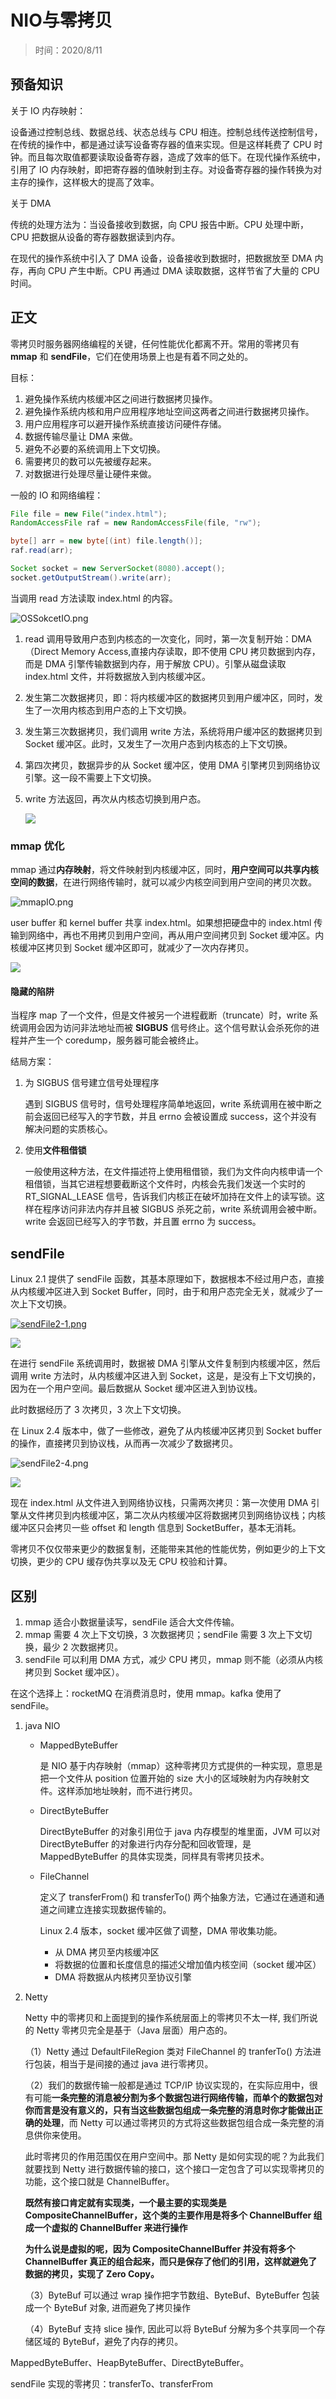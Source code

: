 # NIO与零拷贝

> 时间：2020/8/11

## 预备知识

关于 IO 内存映射：

设备通过控制总线、数据总线、状态总线与 CPU 相连。控制总线传送控制信号，在传统的操作中，都是通过读写设备寄存器的值来实现。但是这样耗费了 CPU 时钟。而且每次取值都要读取设备寄存器，造成了效率的低下。在现代操作系统中，引用了 IO 内存映射，即把寄存器的值映射到主存。对设备寄存器的操作转换为对主存的操作，这样极大的提高了效率。

关于 DMA

传统的处理方法为：当设备接收到数据，向 CPU 报告中断。CPU 处理中断，CPU 把数据从设备的寄存器数据读到内存。

在现代的操作系统中引入了 DMA 设备，设备接收到数据时，把数据放至 DMA 内存，再向 CPU 产生中断。CPU 再通过 DMA 读取数据，这样节省了大量的 CPU 时间。

## 正文

零拷贝时服务器网络编程的关键，任何性能优化都离不开。常用的零拷贝有 **mmap** 和 **sendFile**，它们在使用场景上也是有着不同之处的。

目标：

1. 避免操作系统内核缓冲区之间进行数据拷贝操作。
2. 避免操作系统内核和用户应用程序地址空间这两者之间进行数据拷贝操作。
3. 用户应用程序可以避开操作系统直接访问硬件存储。
4. 数据传输尽量让 DMA 来做。
5. 避免不必要的系统调用上下文切换。
6. 需要拷贝的数可以先被缓存起来。
7. 对数据进行处理尽量让硬件来做。

一般的 IO 和网络编程：

```java
File file = new File("index.html");
RandomAccessFile raf = new RandomAccessFile(file, "rw");

byte[] arr = new byte[(int) file.length()];
raf.read(arr);

Socket socket = new ServerSocket(8080).accept();
socket.getOutputStream().write(arr);
```

当调用 read 方法读取 index.html 的内容。

![OSSokcetIO.png](http://www.qxnekoo.cn:8888/images/2020/08/11/OSSokcetIO.png)

1. read 调用导致用户态到内核态的一次变化，同时，第一次复制开始：DMA（Direct Memory Access,直接内存读取，即不使用 CPU 拷贝数据到内存，而是 DMA 引擎传输数据到内存，用于解放 CPU）。引擎从磁盘读取 index.html 文件，并将数据放入到内核缓冲区。

2. 发生第二次数据拷贝，即：将内核缓冲区的数据拷贝到用户缓冲区，同时，发生了一次用内核态到用户态的上下文切换。

3. 发生第三次数据拷贝，我们调用 write 方法，系统将用户缓冲区的数据拷贝到 Socket 缓冲区。此时，又发生了一次用户态到内核态的上下文切换。

4. 第四次拷贝，数据异步的从 Socket 缓冲区，使用 DMA 引擎拷贝到网络协议引擎。这一段不需要上下文切换。

5. write 方法返回，再次从内核态切换到用户态。

   ![](https://imgconvert.csdnimg.cn/aHR0cHM6Ly91cGxvYWQtaW1hZ2VzLmppYW5zaHUuaW8vdXBsb2FkX2ltYWdlcy8yNzI3MTktOWI4MDBmNjJhOWMwZTQ3ZC5QTkc_aW1hZ2VNb2dyMi9hdXRvLW9yaWVudC9zdHJpcHxpbWFnZVZpZXcyLzIvdy81NDQvZm9ybWF0L3dlYnA?x-oss-process=image/format,png)

### mmap 优化

mmap 通过**内存映射**，将文件映射到内核缓冲区，同时，**用户空间可以共享内核空间的数据**，在进行网络传输时，就可以减少内核空间到用户空间的拷贝次数。

![mmapIO.png](http://www.qxnekoo.cn:8888/images/2020/08/11/mmapIO.png)

user buffer 和 kernel buffer 共享 index.html。如果想把硬盘中的 index.html 传输到网络中，再也不用拷贝到用户空间，再从用户空间拷贝到 Socket 缓冲区。内核缓冲区拷贝到 Socket 缓冲区即可，就减少了一次内存拷贝。

![](https://imgconvert.csdnimg.cn/aHR0cHM6Ly91cGxvYWQtaW1hZ2VzLmppYW5zaHUuaW8vdXBsb2FkX2ltYWdlcy8yNzI3MTktYzk1NWM2MDA5NTY0N2Q2ZS5QTkc_aW1hZ2VNb2dyMi9hdXRvLW9yaWVudC9zdHJpcHxpbWFnZVZpZXcyLzIvdy81NTAvZm9ybWF0L3dlYnA?x-oss-process=image/format,png)

#### 隐藏的陷阱

当程序 map 了一个文件，但是文件被另一个进程截断（truncate）时，write 系统调用会因为访问非法地址而被 **SIGBUS** 信号终止。这个信号默认会杀死你的进程并产生一个 coredump，服务器可能会被终止。

结局方案：

1. 为 SIGBUS 信号建立信号处理程序

   遇到 SIGBUS 信号时，信号处理程序简单地返回，write 系统调用在被中断之前会返回已经写入的字节数，并且 errno 会被设置成 success，这个并没有解决问题的实质核心。

2. 使用**文件租借锁**

   一般使用这种方法，在文件描述符上使用租借锁，我们为文件向内核申请一个租借锁，当其它进程想要截断这个文件时，内核会先我们发送一个实时的 RT_SIGNAL_LEASE 信号，告诉我们内核正在破坏加持在文件上的读写锁。这样在程序访问非法内存并且被 SIGBUS 杀死之前，write 系统调用会被中断。write 会返回已经写入的字节数，并且置 errno 为 success。

## sendFile

Linux 2.1 提供了 sendFile 函数，其基本原理如下，数据根本不经过用户态，直接从内核缓冲区进入到 Socket Buffer，同时，由于和用户态完全无关，就减少了一次上下文切换。

[![sendFile2-1.png](http://www.qxnekoo.cn:8888/images/2020/08/11/sendFile2-1.png)](http://www.qxnekoo.cn:8888/image/T5kc)

![](https://imgconvert.csdnimg.cn/aHR0cHM6Ly91cGxvYWQtaW1hZ2VzLmppYW5zaHUuaW8vdXBsb2FkX2ltYWdlcy8yNzI3MTktNWM0OWFlYmM4NTA4NTcyNi5QTkc_aW1hZ2VNb2dyMi9hdXRvLW9yaWVudC9zdHJpcHxpbWFnZVZpZXcyLzIvdy82MjYvZm9ybWF0L3dlYnA?x-oss-process=image/format,png)

在进行 sendFile 系统调用时，数据被 DMA 引擎从文件复制到内核缓冲区，然后调用 write 方法时，从内核缓冲区进入到 Socket，这是，是没有上下文切换的，因为在一个用户空间。最后数据从 Socket 缓冲区进入到协议栈。

此时数据经历了 3 次拷贝，3 次上下文切换。

在 Linux 2.4 版本中，做了一些修改，避免了从内核缓冲区拷贝到 Socket buffer 的操作，直接拷贝到协议栈，从而再一次减少了数据拷贝。

![sendFile2-4.png](http://www.qxnekoo.cn:8888/images/2020/08/11/sendFile2-4.png)

![](https://imgconvert.csdnimg.cn/aHR0cHM6Ly91cGxvYWQtaW1hZ2VzLmppYW5zaHUuaW8vdXBsb2FkX2ltYWdlcy8yNzI3MTktODQ2MWNjNDE0MWM4ZGQ0NS5QTkc_aW1hZ2VNb2dyMi9hdXRvLW9yaWVudC9zdHJpcHxpbWFnZVZpZXcyLzIvdy84MzMvZm9ybWF0L3dlYnA?x-oss-process=image/format,png)

现在 index.html 从文件进入到网络协议栈，只需两次拷贝：第一次使用 DMA 引擎从文件拷贝到内核缓冲区，第二次从内核缓冲区将数据拷贝到网络协议栈；内核缓冲区只会拷贝一些 offset 和 length 信息到 SocketBuffer，基本无消耗。

 零拷贝不仅仅带来更少的数据复制，还能带来其他的性能优势，例如更少的上下文切换，更少的 CPU 缓存伪共享以及无 CPU 校验和计算。



## 区别

1. mmap 适合小数据量读写，sendFile 适合大文件传输。
2. mmap 需要 4 次上下文切换，3 次数据拷贝；sendFile 需要 3 次上下文切换，最少 2 次数据拷贝。
3. sendFile 可以利用 DMA 方式，减少 CPU 拷贝，mmap 则不能（必须从内核拷贝到 Socket 缓冲区）。

在这个选择上：rocketMQ 在消费消息时，使用 mmap。kafka 使用了 sendFile。



1. java NIO

   - MappedByteBuffer

     是 NIO 基于内存映射（mmap）这种零拷贝方式提供的一种实现，意思是把一个文件从 position 位置开始的 size 大小的区域映射为内存映射文件。这样添加地址映射，而不进行拷贝。

   - DirectByteBuffer

     DirectByteBuffer 的对象引用位于 java 内存模型的堆里面，JVM 可以对 DirectByteBuffer 的对象进行内存分配和回收管理，是 MappedByteBuffer 的具体实现类，同样具有零拷贝技术。

   - FileChannel

     定义了 transferFrom() 和 transferTo() 两个抽象方法，它通过在通道和通道之间建立连接实现数据传输的。

     Linux 2.4 版本，socket 缓冲区做了调整，DMA 带收集功能。

     - 从 DMA 拷贝至内核缓冲区
     - 将数据的位置和长度信息的描述父增加值内核空间（socket 缓冲区）
     - DMA 将数据从内核拷贝至协议引擎

2. Netty

   Netty 中的零拷贝和上面提到的操作系统层面上的零拷贝不太一样, 我们所说的 Netty 零拷贝完全是基于（Java 层面）用户态的。

   （1）Netty 通过 DefaultFileRegion 类对 FileChannel 的 tranferTo() 方法进行包装，相当于是间接的通过 java 进行零拷贝。

   （2）我们的数据传输一般都是通过 TCP/IP 协议实现的，在实际应用中，很有可能**一条完整的消息被分割为多个数据包进行网络传输，而单个的数据包对你而言是没有意义的，只有当这些数据包组成一条完整的消息时你才能做出正确的处理**，而 Netty 可以通过零拷贝的方式将这些数据包组合成一条完整的消息供你来使用。

   此时零拷贝的作用范围仅在用户空间中。那 Netty 是如何实现的呢？为此我们就要找到 Netty 进行数据传输的接口，这个接口一定包含了可以实现零拷贝的功能，这个接口就是 ChannelBuffer。

   **既然有接口肯定就有实现类，一个最主要的实现类是 CompositeChannelBuffer，这个类的主要作用是将多个 ChannelBuffer 组成一个虚拟的 ChannelBuffer 来进行操作**

   **为什么说是虚拟的呢，因为 CompositeChannelBuffer 并没有将多个 ChannelBuffer 真正的组合起来，而只是保存了他们的引用，这样就避免了数据的拷贝，实现了 Zero Copy。**

   （3）ByteBuf 可以通过 wrap 操作把字节数组、ByteBuf、ByteBuffer 包装成一个 ByteBuf 对象, 进而避免了拷贝操作

   （4）ByteBuf 支持 slice 操作, 因此可以将 ByteBuf 分解为多个共享同一个存储区域的 ByteBuf，避免了内存的拷贝。

MappedByteBuffer、HeapByteBuffer、DirectByteBuffer。

sendFile 实现的零拷贝：transferTo、transferFrom

